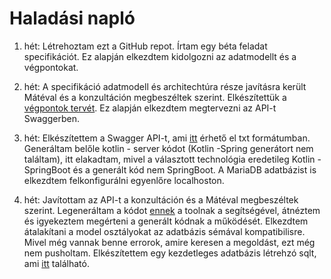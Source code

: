 # Haladási napló

1. hét: Létrehoztam ezt a GitHub repot. Írtam egy béta feladat specifikációt. Ez alapján elkezdtem kidolgozni az adatmodellt és a végpontokat.

2. hét: A specifikáció adatmodell és architechtúra része javításra került Mátéval és a konzultáción megbeszéltek szerint. Elkészítettük a [végpontok tervét](https://github.com/VPeterB/family-app-backend/blob/master/Documents/Végpontok.txt). Ez alapján elkezdtem megtervezni az API-t Swaggerben.

3. hét: Elkészítettem a Swagger API-t, ami [itt](https://github.com/VPeterB/family-app-backend/blob/master/Documents/Swagger.txt) érhető el txt formátumban. Generáltam belőle kotlin - server kódot (Kotlin -Spring generátort nem találtam), itt elakadtam, mivel a választott technológia eredetileg Kotlin - SpringBoot és a generált kód nem SpringBoot. A MariaDB adatbázist is elkezdtem felkonfigurálni egyenlőre localhoston.

4. hét: Javítottam az API-t a konzultáción és a Mátéval megbeszéltek szerint. Legeneráltam a kódot [ennek](https://openapi-generator.tech/docs/generators/kotlin-spring/) a toolnak a segítségével, átnéztem és igyekeztem megérteni a generált kódnak a működését. Elkezdtem átalakítani a model osztályokat az adatbázis sémával kompatibilisre. Mivel még vannak benne errorok, amire keresen a megoldást, ezt még nem pusholtam. Elkészítettem egy kezdetleges adatbázis létrehzó sqlt, ami [itt](https://github.com/VPeterB/family-app-backend/blob/master/src/main/resources/sql/schema.sql) található.
